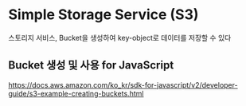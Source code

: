 # Simple Storage Service (S3)

스토리지 서비스, Bucket을 생성하여 key-object로 데이터를 저장할 수 있다

## Bucket 생성 및 사용 for JavaScript

<https://docs.aws.amazon.com/ko_kr/sdk-for-javascript/v2/developer-guide/s3-example-creating-buckets.html>
